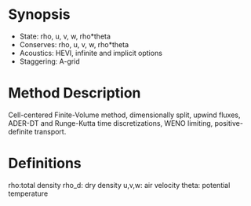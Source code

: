 # Synopsis
* State: rho, u, v, w, rho\*theta
* Conserves: rho, u, v, w, rho\*theta
* Acoustics: HEVI, infinite and implicit options
* Staggering: A-grid

# Method Description
Cell-centered Finite-Volume method, dimensionally split, upwind fluxes, ADER-DT and Runge-Kutta time discretizations, WENO limiting, positive-definite transport.

# Definitions
rho:total density
rho_d: dry density
u,v,w: air velocity
theta: potential temperature

